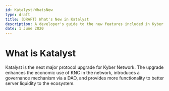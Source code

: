 ```yaml
---
id: Katalyst-WhatsNew
type: draft
title: (DRAFT) What's New in Katalyst
description: A developer's guide to the new features included in Kyber's Katalyst upgrade
date: 1 June 2020
---
```

# What is Katalyst

Katalyst is the next major protocol upgrade for Kyber Network. The upgrade enhances the economic use of KNC in the network, introduces a governance mechanism via a DAO, and provides more functionality to better server liquidity to the ecosystem.

